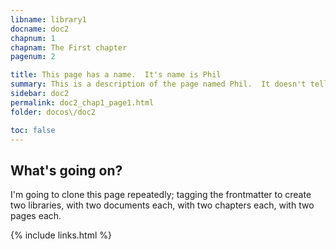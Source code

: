 ```yaml
---
libname: library1
docname: doc2
chapnum: 1
chapnam: The First chapter
pagenum: 2

title: This page has a name.  It's name is Phil
summary: This is a description of the page named Phil.  It doesn't tell you much, and you shouldn't trust what it does tell you.
sidebar: doc2
permalink: doc2_chap1_page1.html
folder: docos\/doc2

toc: false
---
```


## What's going on?

I'm going to clone this page repeatedly; tagging the frontmatter to create two libraries, with two documents each, with two chapters each, with two pages each.

{% include links.html %}